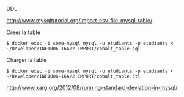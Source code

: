 DDL


http://www.mysqltutorial.org/import-csv-file-mysql-table/

Creer la table

```
$ docker exec -i some-mysql mysql -u etudiants -p etudiants < ~/Developer/INF1006-16A/2.IMPORT/cobalt_table.sql
```

Charger la table

```
$ docker exec -i some-mysql mysql -u etudiants -p etudiants < ~/Developer/INF1006-16A/2.IMPORT/cobalt_table.ctl
```

http://www.xarg.org/2012/08/running-standard-deviation-in-mysql/
